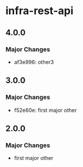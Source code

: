 # infra-rest-api

## 4.0.0

### Major Changes

- af3e996: other3

## 3.0.0

### Major Changes

- f52e60e: first major other

## 2.0.0

### Major Changes

- first major other
